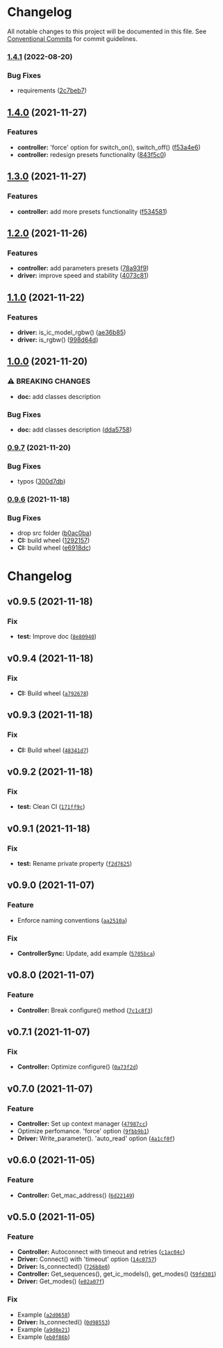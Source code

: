 # Changelog

All notable changes to this project will be documented in this file. See
[Conventional Commits](https://conventionalcommits.org) for commit guidelines.

### [1.4.1](https://github.com/roslovets/SP110E/compare/v1.4.0...v1.4.1) (2022-08-20)


### Bug Fixes

* requirements ([2c7beb7](https://github.com/roslovets/SP110E/commit/2c7beb716a274a09a81cfeae1ebda20a463c31f2))

## [1.4.0](https://github.com/roslovets/SP110E/compare/v1.3.0...v1.4.0) (2021-11-27)


### Features

* **controller:** 'force' option for switch_on(), switch_off() ([f53a4e6](https://github.com/roslovets/SP110E/commit/f53a4e6ae67f9ec1386c8b80624cfba27110f7b8))
* **controller:** redesign presets functionality ([843f5c0](https://github.com/roslovets/SP110E/commit/843f5c0c0bc9b429299999cd320b01382e4fbab5))

## [1.3.0](https://github.com/roslovets/SP110E/compare/v1.2.0...v1.3.0) (2021-11-27)


### Features

* **controller:** add more presets functionality ([f534581](https://github.com/roslovets/SP110E/commit/f53458131d474af5337c4fa9f13f223cad522fd6))

## [1.2.0](https://github.com/roslovets/SP110E/compare/v1.1.0...v1.2.0) (2021-11-26)


### Features

* **controller:** add parameters presets ([78a93f9](https://github.com/roslovets/SP110E/commit/78a93f9135f5106a0e6f7e9d3e9f021eb1b59fff))
* **driver:** improve speed and stability ([4073c81](https://github.com/roslovets/SP110E/commit/4073c815278b16c84fcc2cf826089012ebbe8cea))

## [1.1.0](https://github.com/roslovets/SP110E/compare/v1.0.0...v1.1.0) (2021-11-22)


### Features

* **driver:** is_ic_model_rgbw() ([ae36b85](https://github.com/roslovets/SP110E/commit/ae36b85dd548eb9347125ae4099182fee2e44371))
* **driver:** is_rgbw() ([998d64d](https://github.com/roslovets/SP110E/commit/998d64de67e6812f07f5a99390b3d64eec6045a0))

## [1.0.0](https://github.com/roslovets/SP110E/compare/v0.9.7...v1.0.0) (2021-11-20)


### ⚠ BREAKING CHANGES

* **doc:** add classes description

### Bug Fixes

* **doc:** add classes description ([dda5758](https://github.com/roslovets/SP110E/commit/dda5758e824922a3950cbdca79c0223b38e759df))

### [0.9.7](https://github.com/roslovets/SP110E/compare/v0.9.6...v0.9.7) (2021-11-20)


### Bug Fixes

* typos ([300d7db](https://github.com/roslovets/SP110E/commit/300d7db92dcd79abb513924d72346d1a073ec2f8))

### [0.9.6](https://github.com/roslovets/SP110E/compare/v0.9.5...v0.9.6) (2021-11-18)


### Bug Fixes

* drop src folder ([b0ac0ba](https://github.com/roslovets/SP110E/commit/b0ac0bac9369e4548d0affd7321996c9616b6103))
* **CI:** build wheel ([1292157](https://github.com/roslovets/SP110E/commit/12921573746b9ad9d1317ca6265a191b60b6f4c7))
* **CI:** build wheel ([e6918dc](https://github.com/roslovets/SP110E/commit/e6918dc8b9aabd5e55e6268b41612d47fe85e698))

# Changelog

<!--next-version-placeholder-->

## v0.9.5 (2021-11-18)
### Fix
* **test:** Improve doc ([`8e80940`](https://github.com/roslovets/SP110E/commit/8e8094097445bebba4e04feea6c78688147f9f4b))

## v0.9.4 (2021-11-18)
### Fix
* **CI:** Build wheel ([`a792678`](https://github.com/roslovets/SP110E/commit/a7926784d678806585ba0014d7988ce4d03eac6f))

## v0.9.3 (2021-11-18)
### Fix
* **CI:** Build wheel ([`48341d7`](https://github.com/roslovets/SP110E/commit/48341d7534cdbbacb8a85bd54a6c8e283b9d7ecf))

## v0.9.2 (2021-11-18)
### Fix
* **test:** Clean CI ([`171ff9c`](https://github.com/roslovets/SP110E/commit/171ff9cc0b8af32b6f5eaa11c7ca05ed3a0ad4c9))

## v0.9.1 (2021-11-18)
### Fix
* **test:** Rename private property ([`f2d7625`](https://github.com/roslovets/SP110E/commit/f2d7625c1c34e4bd8cc97a690fdc297d51fdb8e7))

## v0.9.0 (2021-11-07)
### Feature
* Enforce naming conventions ([`aa2510a`](https://github.com/roslovets/SP110E/commit/aa2510ad3a2362212d87364f99bdfe4d0b9523c3))

### Fix
* **ControllerSync:** Update, add example ([`5705bca`](https://github.com/roslovets/SP110E/commit/5705bca94fb4989086adf5b8217a04087f2a0de4))

## v0.8.0 (2021-11-07)
### Feature
* **Controller:** Break configure() method ([`7c1c8f3`](https://github.com/roslovets/SP110E/commit/7c1c8f398c1ee8e1aacf074213cb2ae18082367c))

## v0.7.1 (2021-11-07)
### Fix
* **Controller:** Optimize configure() ([`0a73f2d`](https://github.com/roslovets/SP110E/commit/0a73f2d0282db046b51f2f1950fcf8be19db9a08))

## v0.7.0 (2021-11-07)
### Feature
* **Controller:** Set up context manager ([`47987cc`](https://github.com/roslovets/SP110E/commit/47987cc1dca274806ecc2cdf827d39b0b6997032))
* Optimize perfomance. 'force' option ([`9fbb9b1`](https://github.com/roslovets/SP110E/commit/9fbb9b160d48d90914d6562f329b39059c83c0e0))
* **Driver:** Write_parameter(). 'auto_read' option ([`4a1cf0f`](https://github.com/roslovets/SP110E/commit/4a1cf0fa2194f7fc3af245cf85a03c52432c0e77))

## v0.6.0 (2021-11-05)
### Feature
* **Controller:** Get_mac_address() ([`6d22149`](https://github.com/roslovets/SP110E/commit/6d221499d1c3889e13ac601e8466adae2f7377ed))

## v0.5.0 (2021-11-05)
### Feature
* **Controller:** Autoconnect with timeout and retries ([`c1ac04c`](https://github.com/roslovets/SP110E/commit/c1ac04c991e6113ffe8537cabb030f3fd24ae597))
* **Driver:** Connect() with 'timeout' option ([`14c0757`](https://github.com/roslovets/SP110E/commit/14c0757c86271791910ff5f3ee933763ac81e603))
* **Driver:** Is_connected() ([`726b8e0`](https://github.com/roslovets/SP110E/commit/726b8e03dd2c8310119fa65414c2458da955e67e))
* **Controller:** Get_sequences(), get_ic_models(), get_modes() ([`59fd301`](https://github.com/roslovets/SP110E/commit/59fd301c4b808ec8c65b970920c209aa53236eff))
* **Driver:** Get_modes() ([`e02a07f`](https://github.com/roslovets/SP110E/commit/e02a07f894ef1dc40f8d0f1219bb3a1a82986aa3))

### Fix
* Example ([`a2d0658`](https://github.com/roslovets/SP110E/commit/a2d06588127f001354861987f018d76c1e2e7fca))
* **Driver:** Is_connected() ([`0d98553`](https://github.com/roslovets/SP110E/commit/0d98553397fd8479319b0d11018adedec81e97ea))
* Example ([`a9d8e21`](https://github.com/roslovets/SP110E/commit/a9d8e21679f630fecdddcb166d7c59ff73e17cc2))
* Example ([`eb0f86b`](https://github.com/roslovets/SP110E/commit/eb0f86b93b60c8b42af6a85c0c2a9d96e27cbbc5))
